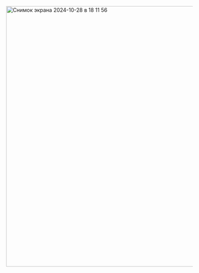 <img width="704" alt="Снимок экрана 2024-10-28 в 18 11 56" src="https://github.com/user-attachments/assets/b6d91b14-cefe-4c7c-a6ac-dc99f2baa17e">

